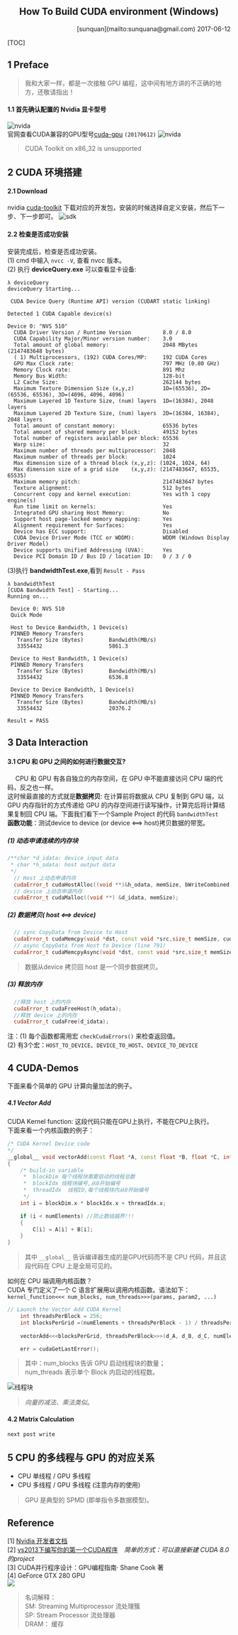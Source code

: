 <!--
@Author: sunquan  
@DateTime 2017-06-12 T10:24:33+0800
@email: sunquana@gmail.com
Copyright@2017  
--> 
<center> <h2>How To Build CUDA environment (Windows)</h2></center>
<p align="right">[sunquan](mailto:sunquana@gmail.com) 2017-06-12   </p>


[TOC]

## 1 Preface
> 我和大家一样，都是一次接触 GPU 编程，这中间有地方讲的不正确的地方，还敬请指出！
#### 1.1 首先确认配置的 Nvidia 显卡型号 
![nvida](./png/nvidia.png)   
官网查看CUDA兼容的GPU型号[cuda-gpu](https://developer.nvidia.com/cuda-gpus) `(20170612)`
![nvida](./png/nvs-support.png)
> CUDA Toolkit on x86_32 is unsupported  

## 2 CUDA 环境搭建
#### 2.1 Download
nvidia [cuda-toolkit](https://developer.nvidia.com/cuda-toolkit)
下载对应的开发包，安装的时候选择自定义安装，然后下一步、下一步即可。
![sdk](./png/sdk.png)  

#### 2.2 检查是否成功安装
安装完成后，检查是否成功安装。  
(1) cmd 中输入 `nvcc -V`, 查看 nvcc 版本。  
(2) 执行 **deviceQuery.exe** 可以查看显卡设备:  
```
λ deviceQuery
deviceQuery Starting...

 CUDA Device Query (Runtime API) version (CUDART static linking)

Detected 1 CUDA Capable device(s)

Device 0: "NVS 510"
  CUDA Driver Version / Runtime Version          8.0 / 8.0
  CUDA Capability Major/Minor version number:    3.0
  Total amount of global memory:                 2048 MBytes (2147483648 bytes)
  ( 1) Multiprocessors, (192) CUDA Cores/MP:     192 CUDA Cores
  GPU Max Clock rate:                            797 MHz (0.80 GHz)
  Memory Clock rate:                             891 Mhz
  Memory Bus Width:                              128-bit
  L2 Cache Size:                                 262144 bytes
  Maximum Texture Dimension Size (x,y,z)         1D=(65536), 2D=(65536, 65536), 3D=(4096, 4096, 4096)
  Maximum Layered 1D Texture Size, (num) layers  1D=(16384), 2048 layers
  Maximum Layered 2D Texture Size, (num) layers  2D=(16384, 16384), 2048 layers
  Total amount of constant memory:               65536 bytes
  Total amount of shared memory per block:       49152 bytes
  Total number of registers available per block: 65536
  Warp size:                                     32
  Maximum number of threads per multiprocessor:  2048
  Maximum number of threads per block:           1024
  Max dimension size of a thread block (x,y,z): (1024, 1024, 64)
  Max dimension size of a grid size    (x,y,z): (2147483647, 65535, 65535)
  Maximum memory pitch:                          2147483647 bytes
  Texture alignment:                             512 bytes
  Concurrent copy and kernel execution:          Yes with 1 copy engine(s)
  Run time limit on kernels:                     Yes
  Integrated GPU sharing Host Memory:            No
  Support host page-locked memory mapping:       Yes
  Alignment requirement for Surfaces:            Yes
  Device has ECC support:                        Disabled
  CUDA Device Driver Mode (TCC or WDDM):         WDDM (Windows Display Driver Model)
  Device supports Unified Addressing (UVA):      Yes
  Device PCI Domain ID / Bus ID / location ID:   0 / 3 / 0
```

(3)执行 **bandwidthTest.exe**,看到 `Result - Pass`
```
λ bandwidthTest
[CUDA Bandwidth Test] - Starting...
Running on...

 Device 0: NVS 510
 Quick Mode

 Host to Device Bandwidth, 1 Device(s)
 PINNED Memory Transfers
   Transfer Size (Bytes)        Bandwidth(MB/s)
   33554432                     5861.3

 Device to Host Bandwidth, 1 Device(s)
 PINNED Memory Transfers
   Transfer Size (Bytes)        Bandwidth(MB/s)
   33554432                     6536.8

 Device to Device Bandwidth, 1 Device(s)
 PINNED Memory Transfers
   Transfer Size (Bytes)        Bandwidth(MB/s)
   33554432                     20376.2

Result = PASS
```

## 3 Data Interaction
#### 3.1 CPU 和 GPU 之间的如何进行数据交互?
&nbsp;　CPU 和 GPU 有各自独立的内存空间，在 GPU 中不能直接访问 CPU 端的代码，反之也一样。  
这时候最直接的方式就是**数据拷贝**: 在计算前将数据从 CPU 复制到 GPU 端，以 GPU 内存指针的方式传递给 GPU 的内存空间进行读写操作，计算完后将计算结果复制回 CPU 端。下面我们看下一个Sample Project 的代码 `bandwidthTest`   
**函数功能**：测试device to device (or device <==> host)拷贝数据的带宽。  
##### (1) 动态申请连续的内存块
```cpp 
/**char *d_idata: device input data
 * char *h_odata: host output data
 */
  // Host 上动态申请内存
  cudaError_t cudaHostAlloc((void **)&h_odata, memSize, bWriteCombined);
  // device 上动态申请内存
  cudaError_t cudaMalloc((void **) &d_idata, memSize);
```
##### (2) 数据拷贝( host <==> device)
```cpp
  // sync CopyData from Device to Host 
  cudaError_t cudaMemcpy(void *dst, const void *src,size_t memSize, cudaMemcpyDeviceToHost);
  // async CopyData from Host to Device (line 791)
  cudaError_t cudaMemcpyAsync(void *dst, const void *src,size_t memSize, cudaMemcpyHostToDevice, 0);
```
> 数据从device 拷贝回 host 是一个同步数据拷贝。

##### (3) 释放内存
```cpp
  //释放 host 上的内存
  cudaError_t cudaFreeHost(h_odata);
  //释放 device 上的内存
  cudaError_t cudaFree(d_idata);
```
注：(1) 每个函数都需用宏 `checkCudaErrors()` 来检查返回值。  
(2) 有3个宏：`HOST_TO_DEVICE`、`DEVICE_TO_HOST`、`DEVICE_TO_DEVICE`  


## 4 CUDA-Demos  
下面来看个简单的 GPU 计算向量加法的例子。
##### 4.1 Vector Add
CUDA Kernel function: 这段代码只能在GPU上执行，不能在CPU上执行。  
下面来看一个内核函数的例子：
```cpp
/* CUDA Kernel Device code
*/
__global__ void vectorAdd(const float *A, const float *B, float *C, int numElements)
{
    /* build-in variable
     *  blockDim 每个线程块需要启动的线程总数
     *  blockIdx 线程块编号,从0开始编号
     *  threadIdx  线程ID,每个线程块内从0开始编号
     */
    int i = blockDim.x * blockIdx.x + threadIdx.x;

    if (i < numElements) //防止数组越界!!!
    {
        C[i] = A[i] + B[i];
    }
}
```
>其中 `__global__` 告诉编译器生成的是GPU代码而不是 CPU 代码，并且这段代码在 CPU 上是全局可见的。

如何在 CPU 端调用内核函数？  
CUDA 专门定义了一个 C 语言扩展用以调用内核函数。语法如下：
` kernel_function<<< num_blocks, num_threads>>>(params, param2, ...)`  
```cpp
// Launch the Vector Add CUDA Kernel
    int threadsPerBlock = 256;
    int blocksPerGrid =(numElements + threadsPerBlock - 1) / threadsPerBlock;
   
    vectorAdd<<<blocksPerGrid, threadsPerBlock>>>(d_A, d_B, d_C, numElements);

    err = cudaGetLastError();
```
>其中：num_blocks 告诉 GPU 启动线程块的数量；   
> num_threads 表示单个 Block 内启动的线程数。 

![线程块](./png/block.png)

> *向量的减法、乘法类似*。

#### 4.2 Matrix Calculation
`next post write`

## 5 CPU 的多线程与 GPU 的对应关系

-  CPU 单线程 / GPU 多线程
-  CPU 多线程 / GPU 多线程 (注意内存的使用)

> GPU 是典型的 SPMD (即单指令多数据模型)。  


## Reference
[1] [Nvidia 开发者文档](http://docs.nvidia.com/cuda/cuda-installation-guide-microsoft-windows/index.html)   
[2] [vs2013下编写你的第一个CUDA程序](http://blog.csdn.net/kyocen/article/details/51424161)　*简单的方式：可以直接新建 CUDA 8.0 的project*  
[3] CUDA并行程序设计：GPU编程指南· Shane Cook 著   
[4] GeForce GTX 280 GPU  
 ![](./png/gpu.png)
> 名词解释：  
> SM:  Streaming Multiprocessor 流处理簇  
> SP:  Stream Processor 流处理器  
> DRAM： 缓存



